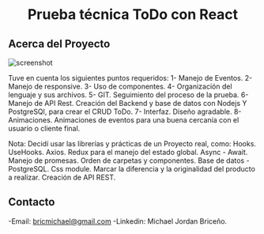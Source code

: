 <h1 align="center">Prueba técnica ToDo con React</h1>

## Acerca del Proyecto

![screenshot](https://res.cloudinary.com/michaelbric/image/upload/v1634524582/CRUD_prueba_r1ufzg.png)

Tuve en cuenta los siguientes puntos requeridos:
1- Manejo de Eventos.
2- Manejo de responsive.
3- Uso de componentes.
4- Organización del lenguaje y sus archivos.
5- GIT. Seguimiento del proceso de la prueba.
6- Manejo de API Rest. Creación del Backend y base de datos con Nodejs Y PostgreSQl, para crear el CRUD ToDo.
7- Interfaz. Diseño agradable.
8- Animaciones. Animaciones de eventos para una buena cercanía con el usuario o cliente final.

Nota: Decidí usar las librerías y prácticas de un Proyecto real, como:
Hooks.
UseHooks.
Axios.
Redux para el manejo del estado global.
Async - Await. Manejo de promesas.
Orden de carpetas y componentes.
Base de datos - PostgreSQL.
Css module. Marcar la diferencia y la originalidad del producto a realizar.
Creación de API REST.

## Contacto

-Email: bricmichael@gmail.com
-Linkedin: Michael Jordan Briceño.
